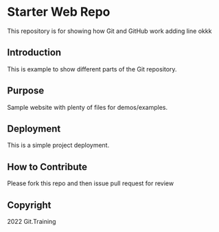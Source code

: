 # Starter Web Repo

This repository is for showing how Git and GitHub work
adding line okkk

## Introduction

This is example to show different parts of the Git repository.

## Purpose

Sample website with plenty of files for demos/examples.

## Deployment

This is a simple project deployment.

## How to Contribute

Please fork this repo and then issue pull request for review

## Copyright

2022 Git.Training